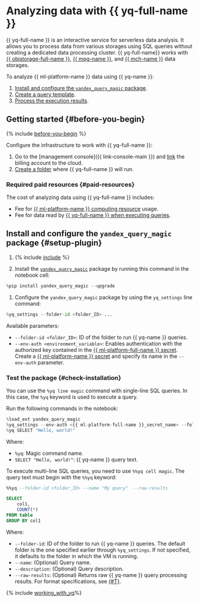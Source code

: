 # Analyzing data with {{ yq-full-name }}

{{ yq-full-name }} is an interactive service for serverless data analysis. It allows you to process data from various storages using SQL queries without creating a dedicated data processing cluster. {{ yq-full-name}} works with [{{ objstorage-full-name }}](../../storage/), [{{ mpg-name }}](../../managed-postgresql/), and [{{ mch-name }}](../../managed-clickhouse/) data storages.

To analyze {{ ml-platform-name }} data using {{ yq-name }}:

1. [Install and configure the `yandex_query_magic` package](#setup-plugin).
1. [Create a query template](#templating).
1. [Process the execution results](#capture-command-result).

## Getting started {#before-you-begin}

{% include [before-you-begin](../../_tutorials/_tutorials_includes/before-you-begin-datasphere.md) %}

Configure the infrastructure to work with {{ yq-full-name }}:

1. Go to the [management console]({{ link-console-main }}) and [link](../../billing/operations/pin-cloud.md) the billing account to the cloud.
1. [Create a folder](../../resource-manager/operations/folder/create.md) where {{ yq-full-name }} will run.

### Required paid resources {#paid-resources}

The cost of analyzing data using {{ yq-full-name }} includes:

* Fee for [{{ ml-platform-name }} computing resource](../../datasphere/pricing.md) usage.
* Fee for data read by [{{ yq-full-name }} when executing queries](../../query/pricing.md).

## Install and configure the `yandex_query_magic` package {#setup-plugin}

1. {% include [include](../../_includes/datasphere/ui-before-begin.md) %}

1. Install the [`yandex_query_magic`](https://pypi.org/project/yandex-query-magic/) package by running this command in the notebook cell:

```python
%pip install yandex_query_magic --upgrade
```

1. Configure the `yandex_query_magic` package by using the `yq_settings` line command:

```python
%yq_settings --folder-id <folder_ID> ...
```

Available parameters:

* `--folder-id <folder_ID>`: ID of the folder to run {{ yq-name }} queries.
* `--env-auth <environment_variable>`: Enables authentication with the authorized key contained in the [{{ ml-platform-full-name }} secret](../../datasphere/concepts/secrets.md). Create a [{{ ml-platform-name }} secret](../../datasphere/operations/data/secrets.md) and specify its name in the `--env-auth` parameter.

### Test the package {#check-installation}

You can use the `%yq line magic` command with single-line SQL queries. In this case, the `%yq` keyword is used to execute a query.

Run the following commands in the notebook:

```python
%load_ext yandex_query_magic
%yq_settings --env-auth <{{ ml-platform-full-name }}_secret_name> --folder-id <folder_ID>
%yq SELECT "Hello, world!"
```

Where:

* `%yq`: Magic command name.
* `SELECT "Hello, world!"`: {{ yq-name }} query text.

To execute multi-line SQL queries, you need to use `%%yq cell magic`. The query text must begin with the `%%yq` keyword:

```sql
%%yq --folder-id <folder_ID> --name "My query"  --raw-results

SELECT
    col1,
    COUNT(*)
FROM table
GROUP BY col1
```

Where:

* `--folder-id`: ID of the folder to run {{ yq-name }} queries. The default folder is the one specified earlier through `%yq_settings`. If not specified, it defaults to the folder in which the VM is running.
* `--name`: (Optional) Query name.
* `--description`: (Optional) Query description.
* `--raw-results`: (Optional) Returns raw {{ yq-name }} query processing results. For format specifications, see [{#T}](../../query/api/yql-json-conversion-rules.md).

{% include [working_with_yq](../../_includes/query/magics.md)%}
